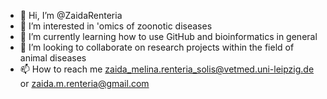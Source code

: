 - 👋 Hi, I’m @ZaidaRenteria
- 👀 I’m interested in 'omics of zoonotic diseases
- 🌱 I’m currently learning how to use GitHub and bioinformatics in general
- 💞️ I’m looking to collaborate on research projects within the field of animal diseases
- 📫 How to reach me zaida_melina.renteria_solis@vetmed.uni-leipzig.de or zaida.m.renteria@gmail.com

<!---
ZaidaRenteria/ZaidaRenteria is a ✨ special ✨ repository because its `README.md` (this file) appears on your GitHub profile.
You can click the Preview link to take a look at your changes.
--->
